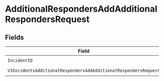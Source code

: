 # AdditionalRespondersAddAdditionalRespondersRequest


## Fields

| Field                                                                                                                                                                | Type                                                                                                                                                                 | Required                                                                                                                                                             | Description                                                                                                                                                          |
| -------------------------------------------------------------------------------------------------------------------------------------------------------------------- | -------------------------------------------------------------------------------------------------------------------------------------------------------------------- | -------------------------------------------------------------------------------------------------------------------------------------------------------------------- | -------------------------------------------------------------------------------------------------------------------------------------------------------------------- |
| `IncidentID`                                                                                                                                                         | *string*                                                                                                                                                             | :heavy_check_mark:                                                                                                                                                   | N/A                                                                                                                                                                  |
| `V3IncidentsAdditionalRespondersAddAdditionalRespondersRequest`                                                                                                      | [components.V3IncidentsAdditionalRespondersAddAdditionalRespondersRequest](../../models/components/v3incidentsadditionalrespondersaddadditionalrespondersrequest.md) | :heavy_check_mark:                                                                                                                                                   | N/A                                                                                                                                                                  |